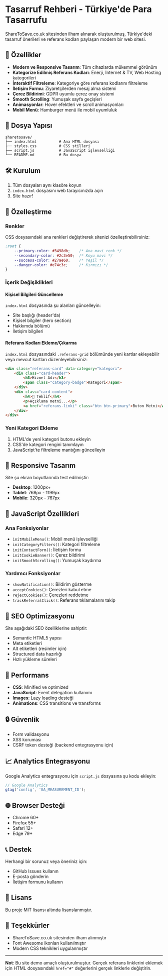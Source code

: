 # Tasarruf Rehberi - Türkiye'de Para Tasarrufu

ShareToSave.co.uk sitesinden ilham alınarak oluşturulmuş, Türkiye'deki tasarruf önerileri ve referans kodları paylaşan modern bir web sitesi.

## 🚀 Özellikler

- **Modern ve Responsive Tasarım**: Tüm cihazlarda mükemmel görünüm
- **Kategorize Edilmiş Referans Kodları**: Enerji, İnternet & TV, Web Hosting kategorileri
- **İnteraktif Filtreleme**: Kategoriye göre referans kodlarını filtreleme
- **İletişim Formu**: Ziyaretçilerden mesaj alma sistemi
- **Çerez Bildirimi**: GDPR uyumlu çerez onay sistemi
- **Smooth Scrolling**: Yumuşak sayfa geçişleri
- **Animasyonlar**: Hover efektleri ve scroll animasyonları
- **Mobil Menü**: Hamburger menü ile mobil uyumluluk

## 📁 Dosya Yapısı

```
sharetosave/
├── index.html          # Ana HTML dosyası
├── styles.css          # CSS stilleri
├── script.js           # JavaScript işlevselliği
└── README.md           # Bu dosya
```

## 🛠️ Kurulum

1. Tüm dosyaları aynı klasöre koyun
2. `index.html` dosyasını web tarayıcınızda açın
3. Site hazır!

## 🎨 Özelleştirme

### Renkler
CSS dosyasındaki ana renkleri değiştirerek sitenizi özelleştirebilirsiniz:

```css
:root {
    --primary-color: #3498db;    /* Ana mavi renk */
    --secondary-color: #2c3e50;  /* Koyu mavi */
    --success-color: #27ae60;    /* Yeşil */
    --danger-color: #e74c3c;     /* Kırmızı */
}
```

### İçerik Değişiklikleri

#### Kişisel Bilgileri Güncelleme
`index.html` dosyasında şu alanları güncelleyin:
- Site başlığı (header'da)
- Kişisel bilgiler (hero section)
- Hakkımda bölümü
- İletişim bilgileri

#### Referans Kodları Ekleme/Çıkarma
`index.html` dosyasındaki `.referans-grid` bölümünde yeni kartlar ekleyebilir veya mevcut kartları düzenleyebilirsiniz:

```html
<div class="referans-card" data-category="kategori">
    <div class="card-header">
        <h3>Hizmet Adı</h3>
        <span class="category-badge">Kategori</span>
    </div>
    <div class="card-content">
        <h4>🎁 Teklif</h4>
        <p>Açıklama metni...</p>
        <a href="referans-linki" class="btn btn-primary">Buton Metni</a>
    </div>
</div>
```

### Yeni Kategori Ekleme
1. HTML'de yeni kategori butonu ekleyin
2. CSS'de kategori rengini tanımlayın
3. JavaScript'te filtreleme mantığını güncelleyin

## 📱 Responsive Tasarım

Site şu ekran boyutlarında test edilmiştir:
- **Desktop**: 1200px+
- **Tablet**: 768px - 1199px
- **Mobile**: 320px - 767px

## 🔧 JavaScript Özellikleri

### Ana Fonksiyonlar
- `initMobileMenu()`: Mobil menü işlevselliği
- `initCategoryFilters()`: Kategori filtreleme
- `initContactForm()`: İletişim formu
- `initCookieBanner()`: Çerez bildirimi
- `initSmoothScrolling()`: Yumuşak kaydırma

### Yardımcı Fonksiyonlar
- `showNotification()`: Bildirim gösterme
- `acceptCookies()`: Çerezleri kabul etme
- `rejectCookies()`: Çerezleri reddetme
- `trackReferralClick()`: Referans tıklamalarını takip

## 🎯 SEO Optimizasyonu

Site aşağıdaki SEO özelliklerine sahiptir:
- Semantic HTML5 yapısı
- Meta etiketleri
- Alt etiketleri (resimler için)
- Structured data hazırlığı
- Hızlı yükleme süreleri

## 🚀 Performans

- **CSS**: Minified ve optimized
- **JavaScript**: Event delegation kullanımı
- **Images**: Lazy loading desteği
- **Animations**: CSS transitions ve transforms

## 🔒 Güvenlik

- Form validasyonu
- XSS koruması
- CSRF token desteği (backend entegrasyonu için)

## 📈 Analytics Entegrasyonu

Google Analytics entegrasyonu için `script.js` dosyasına şu kodu ekleyin:

```javascript
// Google Analytics
gtag('config', 'GA_MEASUREMENT_ID');
```

## 🌐 Browser Desteği

- Chrome 60+
- Firefox 55+
- Safari 12+
- Edge 79+

## 📞 Destek

Herhangi bir sorunuz veya öneriniz için:
- GitHub Issues kullanın
- E-posta gönderin
- İletişim formunu kullanın

## 📄 Lisans

Bu proje MIT lisansı altında lisanslanmıştır.

## 🙏 Teşekkürler

- ShareToSave.co.uk sitesinden ilham alınmıştır
- Font Awesome ikonları kullanılmıştır
- Modern CSS teknikleri uygulanmıştır

---

**Not**: Bu site demo amaçlı oluşturulmuştur. Gerçek referans linklerini eklemek için HTML dosyasındaki `href="#"` değerlerini gerçek linklerle değiştirin.

